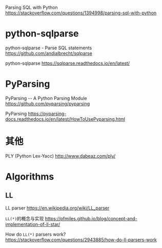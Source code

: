 
Parsing SQL with Python https://stackoverflow.com/questions/1394998/parsing-sql-with-python

# python-sqlparse

python-sqlparse - Parse SQL statements https://github.com/andialbrecht/sqlparse

python-sqlparse https://sqlparse.readthedocs.io/en/latest/

# PyParsing

PyParsing -- A Python Parsing Module https://github.com/pyparsing/pyparsing

PyParsing https://pyparsing-docs.readthedocs.io/en/latest/HowToUsePyparsing.html

# 其他

PLY (Python Lex-Yacc) http://www.dabeaz.com/ply/

# Algorithms

## LL

LL parser https://en.wikipedia.org/wiki/LL_parser

`LL(*)`的概念与实现 https://pfmiles.github.io/blog/concept-and-implementation-of-ll-star/

How do `LL(*)` parsers work? https://stackoverflow.com/questions/2943885/how-do-ll-parsers-work

